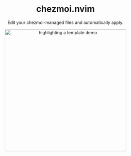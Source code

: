 <h1 align="center">chezmoi.nvim</h2>

<div align="center"><p>Edit your chezmoi-managed files and automatically apply.</p>
<img src="https://github.com/xvzc/chezmoi.nvim/assets/45588457/92dbdfe8-615a-40c7-b892-9392e1412661" alt="highlighting a template demo" height="400px">
